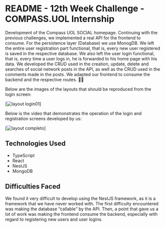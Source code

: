 # README - 12th Week Challenge - COMPASS.UOL Internship
Development of the Compass UOL SOCIAL homepage. Continuing with the previous challenges, we implemented a real API for the frontend to consume. For the persistence layer (Database) we use MonogDB. We left the entire user registration part functional, that is, every new user registered is saved in the respective database. We also left the user login functional, that is, every time a user logs in, he is forwarded to his home page with his data. We developed the CRUD used in the creation, update, delete and searches of social network posts in the API, as well as the CRUD used in the comments made in the posts. We adapted our frontend to consume the backend and the respective routes. 🚀🚀


Below are the images of the layouts that should be reproduced from the login screen:

[<img src="./github/Layout-Login01.jpg" alt="layout login01">]


Below is the video that demonstrates the operation of the login and registration screens developed by us:

[<img src="./github/Layout-Completo.gif" alt="layout completo">]


## Technologies Used
- TypeScript
- React
- NestJS
- MongoDB 


## Difficulties Faced
We found it very difficult to develop using the NestJS framework, as it is a framework that we have never worked with. The first difficulty encountered was making the database “callable” by the API. Then, a point that gave us a lot of work was making the frontend consume the backend, especially with regard to registering new users and user logins.